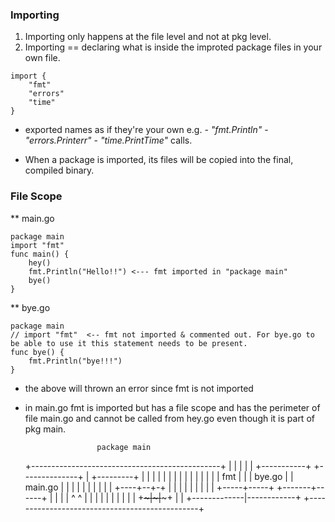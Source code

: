 ### Importing

1. Importing only happens at the file level and not at pkg level.
2. Importing == declaring what is inside the improted package files in your own file.

```
import {
    "fmt"
    "errors"
    "time"
}
```

- exported names as if they're your own e.g. 
        - *"fmt.Println"*
        - *"errors.Printerr"*
        - *"time.PrintTime"*
   calls.

- When a package is imported, its files  will be copied into the final, compiled binary.

### File Scope

** main.go
```
package main
import "fmt"
func main() {
	hey()
	fmt.Println("Hello!!") <--- fmt imported in "package main"
	bye()
}
```

**  bye.go
```
package main
// import "fmt"  <-- fmt not imported & commented out. For bye.go to be able to use it this statement needs to be present.
func bye() {
	fmt.Println("bye!!!")
}
```

- the above will thrown an error since fmt is not imported 
- in main.go fmt is imported but has a file scope and has the perimeter of file main.go and cannot be called from hey.go even though it is part of pkg main.


                      package main
    +-----------------------------------------------+
    |                                               |
    |                                               |
    |     +-----------+       +--------------+      |    +---------+
    |     |           |       |              |      |    |         |
    |     |           |       |              |      |    |   fmt   |
    |     |  bye.go   |       |    main.go   |      |    |         |
    |     |           |       |              |      |    +----+--+-+
    |     |           |       |              |      |         |  |
    |     +-----+-----+       +-------+------+      |         |  |
    |           ^                     ^             |         |  |
    |           |                     |             |         |  |
    |           +~~~~~~~~~~~~~~~~~~~~~|~~~~~~~~~~~~~|~~~~~~~~~+  |
    |                                 +-------------|------------+
    +-----------------------------------------------+